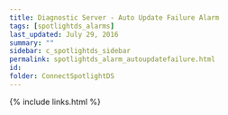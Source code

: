 ```yaml
---
title: ﻿Diagnostic Server - Auto Update Failure Alarm
tags: [spotlightds_alarms]
last_updated: July 29, 2016
summary: ""
sidebar: c_spotlightds_sidebar
permalink: spotlightds_alarm_autoupdatefailure.html
id:
folder: ConnectSpotlightDS
---
```


{% include links.html %}

